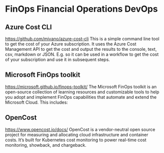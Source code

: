 # FinOps Financial Operations DevOps

## Azure Cost CLI
https://github.com/mivano/azure-cost-cli
This is a simple command line tool to get the cost of your Azure subscription. It uses the Azure Cost Management API to get the cost and output the results to the console, text, csv, markdown or JSON. E.g. so it can be used in a workflow to get the cost of your subscription and use it in subsequent steps.

## Microsoft FinOps toolkit
https://microsoft.github.io/finops-toolkit/
The Microsoft FinOps toolkit is an open-source collection of learning resources and customizable tools to help you adopt and implement FinOps capabilities that automate and extend the Microsoft Cloud. This includes:

## OpenCost
https://www.opencost.io/docs/
OpenCost is a vendor-neutral open source project for measuring and allocating cloud infrastructure and container costs. It’s built for Kubernetes cost monitoring to power real-time cost monitoring, showback, and chargeback.

